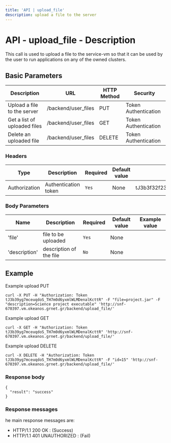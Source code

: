 ```yaml
---
title: 'API | upload_file'
description: upload a file to the server
---
```


# API - upload_file - Description
This call is used to upload a file to the service-vm so that it can be used by the user to run  applications on any of the owned clusters.

## Basic Parameters

**Description**              | **URL**             | **HTTP Method** | **Security**
---------------------------- | ------------------- | --------------- | --------------------
Upload a file to the server  | /backend/user_files | PUT             | Token Authentication |
Get a list of uploaded files | /backend/user_files | GET             | Token Authentication |
Delete an uploaded file      | /backend/user_files | DELETE          | Token Authentication |

### Headers

Type          | Description          | Required | Default value | Example value
------------- | -------------------- | -------- | ------------- | -------------------------------------------
Authorization | Authentication token | `Yes`    | None          | tJ3b3f32f23ceuqdoS_TH7m0d6yxmlWL1r2ralKcttY |

### Body Parameters

Name          | Description             | Required | Default value | Example value
------------- | ----------------------- | -------- | ------------- | -------------
'file'        | file to be uploaded     | `Yes`    | None          |               |
'description' | description of the file | `No`     | None          |               |

## Example
Example upload PUT
```
curl -X PUT -H "Authorization: Token tJ3b39yg7mceuqdoS_TH7m0d6yxmlWLMDenalKcttR" -F "file=project.jar" -F "description=Science project executable" 'http://snf-670397.vm.okeanos.grnet.gr/backend/upload_file/'
```

Example upload GET
```
curl -X GET -H "Authorization: Token tJ3b39yg7mceuqdoS_TH7m0d6yxmlWLMDenalKcttR" 'http://snf-670397.vm.okeanos.grnet.gr/backend/upload_file/'
```

Example upload DELETE
```
curl -X DELETE -H "Authorization: Token tJ3b39yg7mceuqdoS_TH7m0d6yxmlWLMDenalKcttR" -F "id=15" 'http://snf-670397.vm.okeanos.grnet.gr/backend/upload_file/'
```

### Response body

```
{
  "result": "success"
}
```

### Response messages
he main response messages are:
- HTTP/1.1 200 OK : (Success)
- HTTP/1.1 401 UNAUTHORIZED : (Fail)
